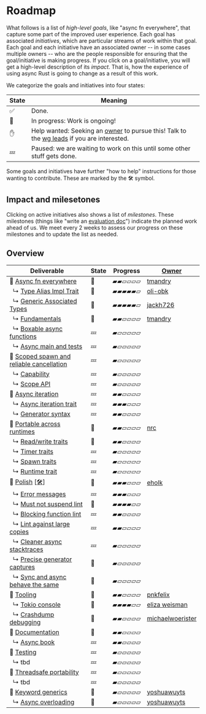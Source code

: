 # Roadmap

What follows is a list of *high-level goals*, like "async fn everywhere", that capture some part of the improved user experience. Each goal has associated *initiatives*, which are particular streams of work within that goal. Each goal and each initiative have an associated owner -- in some cases multiple owners -- who are the people responsible for ensuring that the goal/initiative is making progress. If you click on a goal/initiative, you will get a high-level description of its *impact*. That is, how the experience of using async Rust is going to change as a result of this work.

We categorize the goals and initiatives into four states:

| State | Meaning |
| --- | --- |
| ✅ | Done. |
| 🦀  | In progress: Work is ongoing! |
| ✋ | Help wanted: Seeking an [owner] to pursue this! Talk to the [wg leads] if you are interested. |
| 💤 | Paused: we are waiting to work on this until some other stuff gets done. |

Some goals and initiatives have further "how to help" instructions for those wanting to contribute.
These are marked by the 🛠️ symbol.

[owner]: ./how_to_vision/owners.md

## Impact and milesetones

Clicking on active initiatives also shows a list of *milestones*. These milestones (things like "write an [evaluation doc]") indicate the planned work ahead of us. We meet every 2 weeks to assess our progress on these milestones and to update the list as needed.

[evaluation doc]: ./roadmap/stages.html#evaluation
[stabilize]: https://lang-team.rust-lang.org/initiatives/process/stages/stabilized.html
[feature complete]: https://lang-team.rust-lang.org/initiatives/process/stages/feature_complete.html

## Overview

| Deliverable | State | Progress | [Owner] |
| --- | --- | --- | --- |
| 🔻 [Async fn everywhere] | 🦀  | ▰▰▱▱▱▱ | [tmandry] |
| &nbsp;&nbsp;↳ [Type Alias Impl Trait] | 🦀  | ▰▰▰▰▰▱ | [oli-obk] |
| &nbsp;&nbsp;↳ [Generic Associated Types] | 🦀  | ▰▰▰▰▰▱ | [jackh726] |
| &nbsp;&nbsp;↳ [Fundamentals] | 🦀  | ▰▰▱▱▱▱ | [tmandry] |
| &nbsp;&nbsp;↳ [Boxable async functions] | 💤  | ▰▱▱▱▱▱ | |
| &nbsp;&nbsp;↳ [Async main and tests] | 💤 | ▰▱▱▱▱▱ | |
| 🔻 [Scoped spawn and reliable cancellation] | 💤 | ▰▱▱▱▱▱ | |
| &nbsp;&nbsp;↳ [Capability] | 💤 | ▰▱▱▱▱▱ | |
| &nbsp;&nbsp;↳ [Scope API] | 💤 | ▰▱▱▱▱▱ | |
| 🔻 [Async iteration] | 💤  | ▰▰▱▱▱▱ | |
| &nbsp;&nbsp;↳ [Async iteration trait] | 💤 | ▰▰▰▱▱▱ | |
| &nbsp;&nbsp;↳ [Generator syntax] | 💤 | ▰▰▱▱▱▱ | |
| 🔻 [Portable across runtimes] | 🦀 | ▰▰▱▱▱▱ | [nrc] |
| &nbsp;&nbsp;↳ [Read/write traits] | 🦀 | ▰▰▱▱▱▱ | |
| &nbsp;&nbsp;↳ [Timer traits] | 💤 | ▰▱▱▱▱▱ | |
| &nbsp;&nbsp;↳ [Spawn traits] | 💤 | ▰▱▱▱▱▱ | |
| &nbsp;&nbsp;↳ [Runtime trait] | 💤 | ▰▱▱▱▱▱ | |
| 🔻 [Polish] [[🛠️][how-to-help-polish]] | 🦀  | ▰▰▰▱▱▱ | [eholk] |
| &nbsp;&nbsp;↳ [Error messages] | 💤 | ▰▰▰▱▱▱ | |
| &nbsp;&nbsp;↳ [Must not suspend lint] | 🦀 | ▰▰▰▰▱▱ | |
| &nbsp;&nbsp;↳ [Blocking function lint] | 💤 | ▰▰▱▱▱▱ | |
| &nbsp;&nbsp;↳ [Lint against large copies] | 💤 | ▰▰▱▱▱▱ | |
| &nbsp;&nbsp;↳ [Cleaner async stacktraces] | 💤 | ▰▱▱▱▱▱ | |
| &nbsp;&nbsp;↳ [Precise generator captures] | 🦀 | ▰▱▱▱▱▱ | |
| &nbsp;&nbsp;↳ [Sync and async behave the same] | 🦀 | ▰▱▱▱▱▱ | |
| 🔻 [Tooling] | 🦀  | ▰▰▱▱▱▱ | [pnkfelix] |
| &nbsp;&nbsp;↳ [Tokio console] | 🦀  | ▰▰▰▰▱▱ | [eliza weisman] |
| &nbsp;&nbsp;↳ [Crashdump debugging] | 🦀  | ▰▰▱▱▱▱ | [michaelwoerister] |
| 🔻 [Documentation] | 🦀  | ▰▰▱▱▱▱ | |
| &nbsp;&nbsp;↳ [Async book] | 💤 | ▰▰▱▱▱▱ | |
| 🔻 [Testing] | 💤 | ▰▱▱▱▱▱ |  |
| &nbsp;&nbsp;↳ tbd | 💤 | ▰▱▱▱▱▱ |
| 🔻 [Threadsafe portability] | 💤 | ▰▱▱▱▱▱ |  |
| &nbsp;&nbsp;↳ tbd | 💤 | ▰▱▱▱▱▱ |
| 🔻 [Keyword generics] | 🦀 | ▰▱▱▱▱▱ | [yoshuawuyts] |
| &nbsp;&nbsp;↳ [Async overloading] | 🦀 | ▰▱▱▱▱▱ | [yoshuawuyts] |

[Async fn everywhere]: ./roadmap/async_fn.md
[fundamentals]: https://rust-lang.github.io/async-fundamentals-initiative/
[Async closures]: https://rust-lang.github.io/async-fundamentals-initiative/design-discussions/async_closures.html
[Boxable async functions]: ./roadmap/async_fn/boxable.md
[Async main and tests]: ./roadmap/async_fn/async_main_and_tests.md
[Scoped spawn and reliable cancellation]: ./roadmap/scopes.md
[Capability]: ./roadmap/scopes/capability.md
[Scope API]: ./roadmap/scopes/scope_api.md
[Async iteration]: ./roadmap/async_iter.md
[Async iteration trait]: ./roadmap/async_iter/traits.md
[Generator syntax]: ./roadmap/async_iter/generators.md
[Portable across runtimes]: https://github.com/nrc/portable-interoperable
[Read/write traits]: https://github.com/nrc/portable-interoperable/blob/master/io-traits/README.md
[Timer traits]: ./roadmap/portable/timers.md
[Spawn traits]: ./roadmap/portable/spawn.md
[Runtime trait]: ./roadmap/portable/runtime.md
[polish]: ./roadmap/polish.md
[how-to-help-polish]: ./roadmap/polish.md#-how-to-help
[Error messages]: ./roadmap/polish/error_messages.md
[Blocking function lint]: ./roadmap/polish/lint_blocking_fns.md
[Must not suspend lint]: ./roadmap/polish/lint_must_not_suspend.md
[Cleaner async stacktraces]: ./roadmap/polish/stacktraces.md
[Lint against large copies]: ./roadmap/polish/lint_large_copies.md
[Tooling]: ./roadmap/tooling.md
[Tokio console]: https://github.com/tokio-rs/console
[Crashdump debugging]: https://github.com/rust-lang/async-crashdump-debugging-initiative
[Documentation]: ./roadmap/documentation.md
[Async book]: ./roadmap/documentation/async_book.md
[Testing]: ./roadmap/testing.md
[Threadsafe portability]: ./roadmap/threadsafe_portability.md
[Async overloading]: ./roadmap/async_overloading.md
[Generic Associated Types]: https://github.com/nikomatsakis/generic-associated-types-initiative/
[Type Alias Impl Trait]: https://github.com/nikomatsakis/impl-trait-initiative/
[Precise generator captures]: ./roadmap/polish/precise_generator_captures.md
[Sync and async behave the same]: ./roadmap/polish/sync_and_async.md
[Keyword generics]: https://rust-lang.github.io/keyword-generics-initiative/

[nikomatsakis]: https://github.com/nikomatsakis
[tmandry]: https://github.com/tmandry
[michaelwoerister]: https://github.com/michaelwoerister
[eholk]: https://github.com/eholk
[pnkfelix]: https://github.com/pnkfelix
[eliza weisman]: https://github.com/hawkw
[jackh726]: https://github.com/jackh726
[oli-obk]: https://github.com/oli-obk
[yoshuawuyts]: https://github.com/yoshuawuyts
[nrc]: https://github.com/nrc

[wg leads]: ../welcome.md#leads
